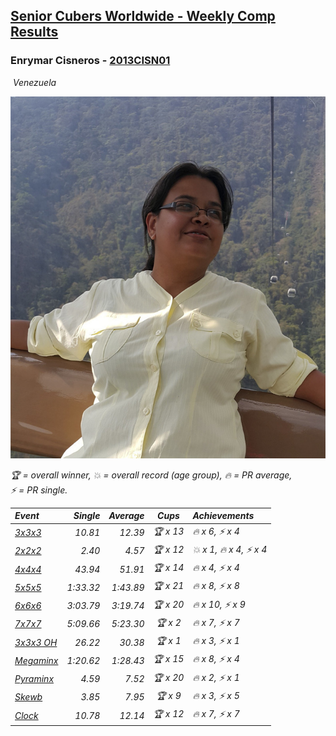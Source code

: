 <style>table {white-space: nowrap;}</style>
<link rel="stylesheet" type="text/css" href="/scw-comp/css/flags.css" />

## [Senior Cubers Worldwide - Weekly Comp Results](/scw-comp/results/)
### Enrymar Cisneros - [2013CISN01](https://www.worldcubeassociation.org/persons/2013CISN01)

<i class="flag flag-VE" />&nbsp;Venezuela

![Enrymar Cisneros](1530205432.jpg)

<span style="white-space: nowrap;">🏆 = overall winner</span>, <span style="white-space: nowrap;">💥 = overall record (age group)</span>, <span style="white-space: nowrap;">🔥 = PR average</span>, <span style="white-space: nowrap;">⚡ = PR single</span>.

| Event | Single | Average | Cups | Achievements|
| :-- | --: | --: | :--: | :-- |
| [3x3x3](333.md) | 10.81 | 12.39 | 🏆 x 13 | 🔥 x 6, ⚡ x 4 |
| [2x2x2](222.md) | 2.40 | 4.57 | 🏆 x 12 | 💥 x 1, 🔥 x 4, ⚡ x 4 |
| [4x4x4](444.md) | 43.94 | 51.91 | 🏆 x 14 | 🔥 x 4, ⚡ x 4 |
| [5x5x5](555.md) | 1:33.32 | 1:43.89 | 🏆 x 21 | 🔥 x 8, ⚡ x 8 |
| [6x6x6](666.md) | 3:03.79 | 3:19.74 | 🏆 x 20 | 🔥 x 10, ⚡ x 9 |
| [7x7x7](777.md) | 5:09.66 | 5:23.30 | 🏆 x 2 | 🔥 x 7, ⚡ x 7 |
| [3x3x3 OH](333oh.md) | 26.22 | 30.38 | 🏆 x 1 | 🔥 x 3, ⚡ x 1 |
| [Megaminx](minx.md) | 1:20.62 | 1:28.43 | 🏆 x 15 | 🔥 x 8, ⚡ x 4 |
| [Pyraminx](pyram.md) | 4.59 | 7.52 | 🏆 x 20 | 🔥 x 2, ⚡ x 1 |
| [Skewb](skewb.md) | 3.85 | 7.95 | 🏆 x 9 | 🔥 x 3, ⚡ x 5 |
| [Clock](clock.md) | 10.78 | 12.14 | 🏆 x 12 | 🔥 x 7, ⚡ x 7 |

<!-- Global site tag (gtag.js) - Google Analytics -->
<script async src="https://www.googletagmanager.com/gtag/js?id=UA-86348435-3"></script>
<script>window.dataLayer = window.dataLayer || []; function gtag() {dataLayer.push(arguments);} gtag('js', new Date()); gtag('config', 'UA-86348435-3');</script>
